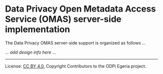 <!-- SPDX-License-Identifier: CC-BY-4.0 -->
<!-- Copyright Contributors to the ODPi Egeria project. -->

# Data Privacy Open Metadata Access Service (OMAS) server-side implementation

The Data Privacy OMAS server-side support is organized as follows ...

_... add design info here ..._

----
License: [CC BY 4.0](https://creativecommons.org/licenses/by/4.0/),
Copyright Contributors to the ODPi Egeria project.
